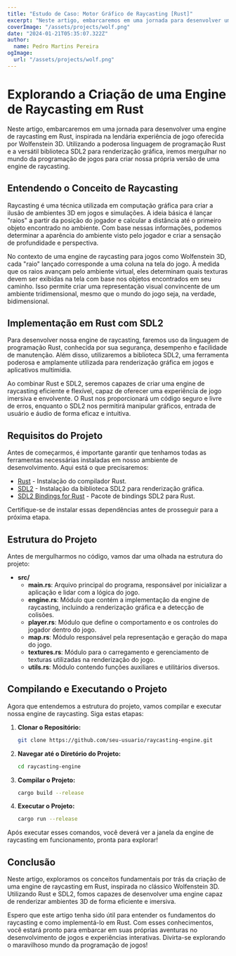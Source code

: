 ```yaml
---
title: "Estudo de Caso: Motor Gráfico de Raycasting [Rust]"
excerpt: "Neste artigo, embarcaremos em uma jornada para desenvolver uma engine de raycasting em Rust, inspirada na lendária experiência de jogo oferecida por Wolfenstein 3D. Utilizando a poderosa linguagem de programação Rust e a versátil biblioteca SDL2 para renderização gráfica, iremos mergulhar no mundo da programação de jogos para criar nossa própria versão de uma engine de raycasting."
coverImage: "/assets/projects/wolf.png"
date: "2024-01-21T05:35:07.322Z"
author:
  name: Pedro Martins Pereira 
ogImage:
  url: "/assets/projects/wolf.png"
---
```


# Explorando a Criação de uma Engine de Raycasting em Rust

Neste artigo, embarcaremos em uma jornada para desenvolver uma engine de raycasting em Rust, inspirada na lendária experiência de jogo oferecida por Wolfenstein 3D. Utilizando a poderosa linguagem de programação Rust e a versátil biblioteca SDL2 para renderização gráfica, iremos mergulhar no mundo da programação de jogos para criar nossa própria versão de uma engine de raycasting.

## Entendendo o Conceito de Raycasting

Raycasting é uma técnica utilizada em computação gráfica para criar a ilusão de ambientes 3D em jogos e simulações. A ideia básica é lançar "raios" a partir da posição do jogador e calcular a distância até o primeiro objeto encontrado no ambiente. Com base nessas informações, podemos determinar a aparência do ambiente visto pelo jogador e criar a sensação de profundidade e perspectiva.

No contexto de uma engine de raycasting para jogos como Wolfenstein 3D, cada "raio" lançado corresponde a uma coluna na tela do jogo. À medida que os raios avançam pelo ambiente virtual, eles determinam quais texturas devem ser exibidas na tela com base nos objetos encontrados em seu caminho. Isso permite criar uma representação visual convincente de um ambiente tridimensional, mesmo que o mundo do jogo seja, na verdade, bidimensional.

## Implementação em Rust com SDL2

Para desenvolver nossa engine de raycasting, faremos uso da linguagem de programação Rust, conhecida por sua segurança, desempenho e facilidade de manutenção. Além disso, utilizaremos a biblioteca SDL2, uma ferramenta poderosa e amplamente utilizada para renderização gráfica em jogos e aplicativos multimídia.

Ao combinar Rust e SDL2, seremos capazes de criar uma engine de raycasting eficiente e flexível, capaz de oferecer uma experiência de jogo imersiva e envolvente. O Rust nos proporcionará um código seguro e livre de erros, enquanto o SDL2 nos permitirá manipular gráficos, entrada de usuário e áudio de forma eficaz e intuitiva.

## Requisitos do Projeto

Antes de começarmos, é importante garantir que tenhamos todas as ferramentas necessárias instaladas em nosso ambiente de desenvolvimento. Aqui está o que precisaremos:

- [Rust](https://www.rust-lang.org/tools/install) - Instalação do compilador Rust.
- [SDL2](https://www.libsdl.org/download-2.0.php) - Instalação da biblioteca SDL2 para renderização gráfica.
- [SDL2 Bindings for Rust](https://github.com/Rust-SDL2/rust-sdl2) - Pacote de bindings SDL2 para Rust.

Certifique-se de instalar essas dependências antes de prosseguir para a próxima etapa.

## Estrutura do Projeto

Antes de mergulharmos no código, vamos dar uma olhada na estrutura do projeto:

- **src/**
  - **main.rs**: Arquivo principal do programa, responsável por inicializar a aplicação e lidar com a lógica do jogo.
  - **engine.rs**: Módulo que contém a implementação da engine de raycasting, incluindo a renderização gráfica e a detecção de colisões.
  - **player.rs**: Módulo que define o comportamento e os controles do jogador dentro do jogo.
  - **map.rs**: Módulo responsável pela representação e geração do mapa do jogo.
  - **textures.rs**: Módulo para o carregamento e gerenciamento de texturas utilizadas na renderização do jogo.
  - **utils.rs**: Módulo contendo funções auxiliares e utilitários diversos.

## Compilando e Executando o Projeto

Agora que entendemos a estrutura do projeto, vamos compilar e executar nossa engine de raycasting. Siga estas etapas:

1. **Clonar o Repositório:**

    ```bash
    git clone https://github.com/seu-usuario/raycasting-engine.git
    ```

2. **Navegar até o Diretório do Projeto:**

    ```bash
    cd raycasting-engine
    ```

3. **Compilar o Projeto:**

    ```bash
    cargo build --release
    ```

4. **Executar o Projeto:**

    ```bash
    cargo run --release
    ```

Após executar esses comandos, você deverá ver a janela da engine de raycasting em funcionamento, pronta para explorar!

## Conclusão

Neste artigo, exploramos os conceitos fundamentais por trás da criação de uma engine de raycasting em Rust, inspirada no clássico Wolfenstein 3D. Utilizando Rust e SDL2, fomos capazes de desenvolver uma engine capaz de renderizar ambientes 3D de forma eficiente e imersiva.

Espero que este artigo tenha sido útil para entender os fundamentos do raycasting e como implementá-lo em Rust. Com esses conhecimentos, você estará pronto para embarcar em suas próprias aventuras no desenvolvimento de jogos e experiências interativas. Divirta-se explorando o maravilhoso mundo da programação de jogos!
